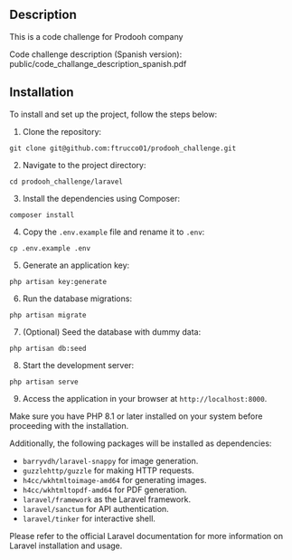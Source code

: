 ## Description

This is a code challenge for Prodooh company

Code challenge description (Spanish version): public/code_challange_description_spanish.pdf


## Installation

To install and set up the project, follow the steps below:

1. Clone the repository:

```shell
git clone git@github.com:ftrucco01/prodooh_challenge.git
```

2. Navigate to the project directory:

```shell
cd prodooh_challenge/laravel
```

3. Install the dependencies using Composer:

```shell
composer install
```

4. Copy the `.env.example` file and rename it to `.env`:

```shell
cp .env.example .env
```

5. Generate an application key:

```shell
php artisan key:generate
```


6. Run the database migrations:

```shell
php artisan migrate
```

7. (Optional) Seed the database with dummy data:

```shell
php artisan db:seed
```

8. Start the development server:

```shell
php artisan serve
```


9. Access the application in your browser at `http://localhost:8000`.

Make sure you have PHP 8.1 or later installed on your system before proceeding with the installation.

Additionally, the following packages will be installed as dependencies:

- `barryvdh/laravel-snappy` for image generation.
- `guzzlehttp/guzzle` for making HTTP requests.
- `h4cc/wkhtmltoimage-amd64` for generating images.
- `h4cc/wkhtmltopdf-amd64` for PDF generation.
- `laravel/framework` as the Laravel framework.
- `laravel/sanctum` for API authentication.
- `laravel/tinker` for interactive shell.

Please refer to the official Laravel documentation for more information on Laravel installation and usage.
